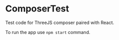 # ComposerTest
Test code for ThreeJS composer paired with React.

To run the app use `npm start` command.

